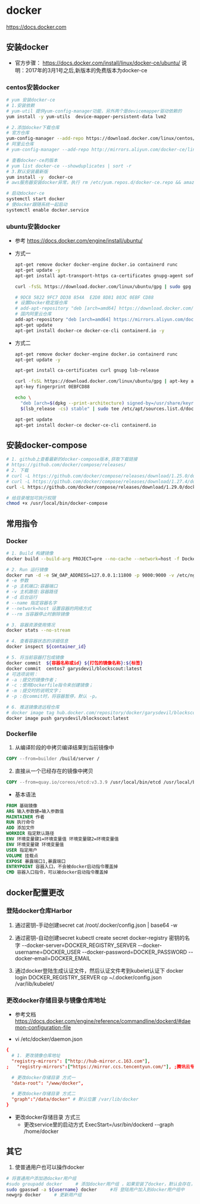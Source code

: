 # docker
https://docs.docker.com

## 安装docker
- 官方步骤：
https://docs.docker.com/install/linux/docker-ce/ubuntu/
说明：2017年的3月1号之后,新版本的免费版本为docker-ce
### centos安装docker
```bash
# yum 安装docker-ce
# 1.安装依赖
# yum-util 提供yum-config-manager功能，另外两个是devicemapper驱动依赖的
yum install -y yum-utils  device-mapper-persistent-data lvm2

# 2.添加docker下载仓库
# 官方仓库
yum-config-manager --add-repo https://download.docker.com/linux/centos/docker-ce.repo
# 阿里云仓库
# yum-config-manager --add-repo http://mirrors.aliyun.com/docker-ce/linux/centos/docker-ce.repo

# 查看docker-ce的版本
# yum list docker-ce --showduplicates | sort -r
# 3.默认安装最新版
yum install -y  docker-ce 
# aws服务器安装docker异常，执行 rm /etc/yum.repos.d/docker-ce.repo && amazon-linux-extras install docker

# 启动docker-ce
systemctl start docker
# 使docker跟随系统一起启动
systemctl enable docker.service
```
### ubuntu安装docker
- 参考 https://docs.docker.com/engine/install/ubuntu/
- 方式一
  ```bash
  apt-get remove docker docker-engine docker.io containerd runc
  apt-get update -y
  apt-get install apt-transport-https ca-certificates gnupg-agent software-properties-common -y

  curl -fsSL https://download.docker.com/linux/ubuntu/gpg | sudo gpg --dearmor -o /usr/share/keyrings/docker-archive-keyring.gpg

  # 9DC8 5822 9FC7 DD38 854A  E2D8 8D81 803C 0EBF CD88
  # 设置Docker稳定版仓库
  # add-apt-repository "deb [arch=amd64] https://download.docker.com/linux/ubuntu $(lsb_release -cs) stable"
  # 国内阿里云仓库 
  add-apt-repository "deb [arch=amd64] https://mirrors.aliyun.com/docker-ce/linux/ubuntu $(lsb_release -cs) stable"
  apt-get update
  apt-get install docker-ce docker-ce-cli containerd.io -y
  ```

- 方式二
  ```bash
  apt-get remove docker docker-engine docker.io containerd runc
  apt-get update -y

  apt-get install ca-certificates curl gnupg lsb-release

  curl -fsSL https://download.docker.com/linux/ubuntu/gpg | apt-key add -
  apt-key fingerprint 0EBFCD88

  echo \
    "deb [arch=$(dpkg --print-architecture) signed-by=/usr/share/keyrings/docker-archive-keyring.gpg] https://download.docker.com/linux/ubuntu \
    $(lsb_release -cs) stable" | sudo tee /etc/apt/sources.list.d/docker.list > /dev/null

  apt-get update
  apt-get install docker-ce docker-ce-cli containerd.io
  ```
## 安装docker-compose
```bash
# 1. github上查看最新的docker-compose版本,获取下载链接
# https://github.com/docker/compose/releases/
# 2. 下载
# curl -L https://github.com/docker/compose/releases/download/1.25.0/docker-compose-`uname -s`-`uname -m` -o /usr/local/bin/docker-compose
# curl -L https://github.com/docker/compose/releases/download/1.27.4/docker-compose-Linux-x86_64 -o /usr/local/bin/docker-compose
curl -L https://github.com/docker/compose/releases/download/1.29.0/docker-compose-Linux-x86_64 -o /usr/local/bin/docker-compose

# 给目录增加可执行权限
chmod +x /usr/local/bin/docker-compose
```

## 常用指令
### Docker
```bash
# 1. Build 构建镜像
docker build --build-arg PROJECT=pre --no-cache --network=host -f Dockerfile -t ${url}:${image_tag} .

# 2. Run 运行镜像
docker run -d -e SW_OAP_ADDRESS=127.0.0.1:11800 -p 9000:9000 -v /etc/nginx/html:/var/www/html skyapm/skywalking-php
# -e 参数
# -p 主机端口:容器端口
# -v 主机路径:容器路径
# -d 后台运行
# --name 指定容器名字
# --network=host 设置容器的网络方式
# --rm 当容器停止时删除镜像

# 3. 容器资源使用情况
docker stats --no-stream

# 4. 查看容器状态的详细信息
docker inspect ${container_id}

# 5. 将当前容器打包成镜像
docker commit  ${容器名称或id} ${打包的镜像名称}:${标签}
docker commit  centos7 garysdevil/blockscout:latest
# 可选项说明：
# -a :提交的镜像作者；
# -c :使用Dockerfile指令来创建镜像；
# -m :提交时的说明文字；
# -p :在commit时，将容器暂停，默认 -p。

# 6. 推送镜像进远程仓库
# docker image tag hub.docker.com/repository/docker/garysdevil/blockscout:test garysdevil/blockscout:latest
docker image push garysdevil/blockscout:latest
```

### Dockerfile
1. 从编译阶段的中拷贝编译结果到当前镜像中
```dockerfile
COPY --from=builder /build/server /
```
2. 直接从一个已经存在的镜像中拷贝
```dockerfile
COPY --from=quay.io/coreos/etcd:v3.3.9 /usr/local/bin/etcd /usr/local/bin/
```

- 基本语法
```dockerfile
FROM 基础镜像
ARG 输入参数健=输入参数值
MAINTAINER 作者
RUN 执行命令
ADD 添加文件
WORKDIR 指定默认路径
ENV 环境变量键1=环境变量值 环境变量键2=环境变量值
ENV 环境变量键 环境变量值
USER 指定用户
VOLUME 挂载点
EXPOSE 暴露端口1,暴露端口
ENTRYPOINT 容器入口，不会被docker启动指令覆盖掉
CMD 容器入口指令，可以被docker启动指令覆盖掉
```

## docker配置更改
### 登陆docker仓库Harbor
1. 通过密钥-手动创建secret
cat /root/.docker/config.json | base64 -w

2. 通过密钥-自动创建secret
kubectl create secret docker-registry 密钥的名字 --docker-server=DOCKER_REGISTRY_SERVER --docker-username=DOCKER_USER
--docker-password=DOCKER_PASSWORD --docker-email=DOCKER_EMAIL

3. 通过docker登陆生成认证文件，然后认证文件考到kubelet认证下
docker login DOCKER_REGISTRY_SERVER
cp ~/.docker/config.json /var/lib/kubelet/

### 更改docker存储目录与镜像仓库地址
- 参考文档 https://docs.docker.com/engine/reference/commandline/dockerd/#daemon-configuration-file

- vi /etc/docker/daemon.json 
```conf
{
  # 1. 更改镜像仓库地址
  "registry-mirrors": ["http://hub-mirror.c.163.com"],
;   "registry-mirrors":["https://mirror.ccs.tencentyun.com/"], ;腾讯云专用

  # 更改docker存储目录 方式一
  "data-root": "/www/docker",

  # 更改docker存储目录 方式二
  "graph":"/data/docker" # 默认位置 /var/lib/docker
}
```

- 更改docker存储目录 方式三
    - 更改service里的启动方式 ExecStart=/usr/bin/dockerd --graph /home/docker


##  其它
1. 使普通用户也可以操作docker
```bash
# 将普通用户添加进docker用户组
#sudo groupadd docker     # 添加docker用户组 ，如果安装了docker，默认会存在，只需要执行下面的即可
sudo gpasswd -a ${username} docker     #将 登陆用户加入到docker用户组中
newgrp docker     # 更新用户组
```